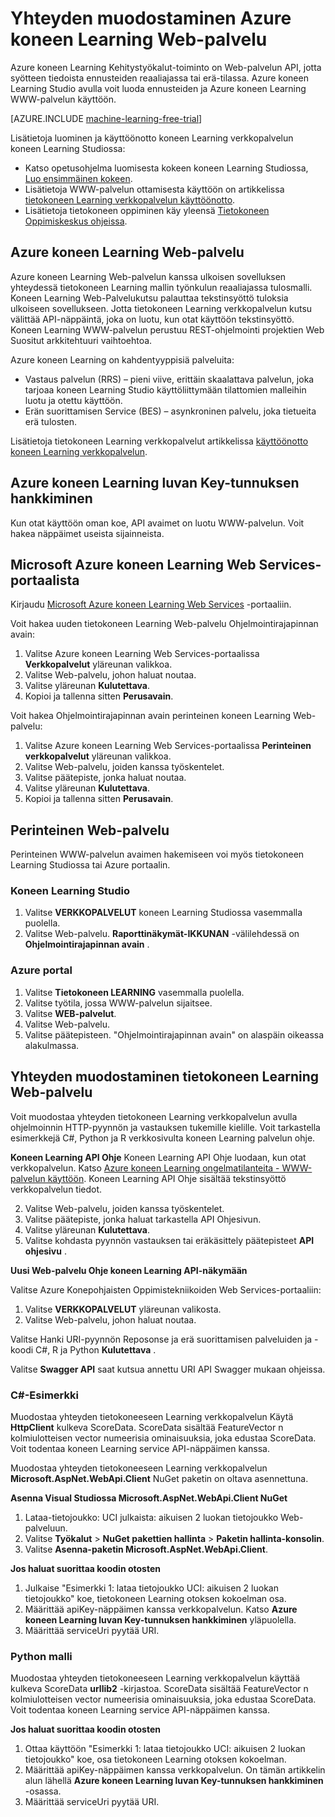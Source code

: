 <properties
    pageTitle="Yhteyden muodostaminen tietokoneen Learning verkkopalvelun | Microsoft Azure"
    description="C# tai Python Muodosta yhteys Azure kone Learning Web-palvelu todennus-näppäintä."
    services="machine-learning"
    documentationCenter=""
    authors="garyericson"
    manager="jhubbard"
    editor="cgronlun" />

<tags
    ms.service="machine-learning"
    ms.workload="data-services"
    ms.tgt_pltfrm="na"
    ms.devlang="na"
    ms.topic="article"
    ms.date="10/10/2016" 
    ms.author="garye" />


# <a name="connect-to-an-azure-machine-learning-web-service"></a>Yhteyden muodostaminen Azure koneen Learning Web-palvelu

Azure koneen Learning Kehitystyökalut-toiminto on Web-palvelun API, jotta syötteen tiedoista ennusteiden reaaliajassa tai erä-tilassa. Azure koneen Learning Studio avulla voit luoda ennusteiden ja Azure koneen Learning WWW-palvelun käyttöön.

[AZURE.INCLUDE [machine-learning-free-trial](../../includes/machine-learning-free-trial.md)]

Lisätietoja luominen ja käyttöönotto koneen Learning verkkopalvelun koneen Learning Studiossa:

- Katso opetusohjelma luomisesta kokeen koneen Learning Studiossa, [Luo ensimmäinen kokeen](machine-learning-create-experiment.md).
- Lisätietoja WWW-palvelun ottamisesta käyttöön on artikkelissa [tietokoneen Learning verkkopalvelun käyttöönotto](machine-learning-publish-a-machine-learning-web-service.md).
- Lisätietoja tietokoneen oppiminen käy yleensä [Tietokoneen Oppimiskeskus ohjeissa](https://azure.microsoft.com/documentation/services/machine-learning/).

## <a name="azure-machine-learning-web-service"></a>Azure koneen Learning Web-palvelu ##

Azure koneen Learning Web-palvelun kanssa ulkoisen sovelluksen yhteydessä tietokoneen Learning mallin työnkulun reaaliajassa tulosmalli. Koneen Learning Web-Palvelukutsu palauttaa tekstinsyöttö tuloksia ulkoiseen sovellukseen. Jotta tietokoneen Learning verkkopalvelun kutsu välittää API-näppäintä, joka on luotu, kun otat käyttöön tekstinsyöttö. Koneen Learning WWW-palvelun perustuu REST-ohjelmointi projektien Web Suositut arkkitehtuuri vaihtoehtoa.

Azure koneen Learning on kahdentyyppisiä palveluita:

- Vastaus palvelun (RRS) – pieni viive, erittäin skaalattava palvelun, joka tarjoaa koneen Learning Studio käyttöliittymään tilattomien malleihin luotu ja otettu käyttöön.
- Erän suorittamisen Service (BES) – asynkroninen palvelu, joka tietueita erä tulosten.

Lisätietoja tietokoneen Learning verkkopalvelut artikkelissa [käyttöönotto koneen Learning verkkopalvelun](machine-learning-publish-a-machine-learning-web-service.md).

## <a name="get-an-azure-machine-learning-authorization-key"></a>Azure koneen Learning luvan Key-tunnuksen hankkiminen ##

Kun otat käyttöön oman koe, API avaimet on luotu WWW-palvelun. Voit hakea näppäimet useista sijainneista.

## <a name="from-the-microsoft-azure-machine-learning-web-services-portal"></a>Microsoft Azure koneen Learning Web Services-portaalista

Kirjaudu [Microsoft Azure koneen Learning Web Services](https://services.azureml.net) -portaaliin.

Voit hakea uuden tietokoneen Learning Web-palvelu Ohjelmointirajapinnan avain:

1. Valitse Azure koneen Learning Web Services-portaalissa **Verkkopalvelut** yläreunan valikkoa.
2. Valitse Web-palvelu, johon haluat noutaa.
3. Valitse yläreunan **Kulutettava**.
4. Kopioi ja tallenna sitten **Perusavain**.


Voit hakea Ohjelmointirajapinnan avain perinteinen koneen Learning Web-palvelu:

1. Valitse Azure koneen Learning Web Services-portaalissa **Perinteinen verkkopalvelut** yläreunan valikkoa.
2. Valitse Web-palvelu, joiden kanssa työskentelet.
3. Valitse päätepiste, jonka haluat noutaa.
3. Valitse yläreunan **Kulutettava**.
4. Kopioi ja tallenna sitten **Perusavain**.

## <a name="classic-web-service"></a>Perinteinen Web-palvelu ##

 Perinteinen WWW-palvelun avaimen hakemiseen voi myös tietokoneen Learning Studiossa tai Azure portaalin.

### <a name="machine-learning-studio"></a>Koneen Learning Studio ###

1. Valitse **VERKKOPALVELUT** koneen Learning Studiossa vasemmalla puolella.
2. Valitse Web-palvelu. **Raporttinäkymät-IKKUNAN** -välilehdessä on **Ohjelmointirajapinnan avain** .

### <a name="azure-portal"></a>Azure portal ###

1. Valitse **Tietokoneen LEARNING** vasemmalla puolella.
2. Valitse työtila, jossa WWW-palvelun sijaitsee.
3. Valitse **WEB-palvelut**.
4. Valitse Web-palvelu.
5. Valitse päätepisteen. "Ohjelmointirajapinnan avain" on alaspäin oikeassa alakulmassa.

## <a id="connect"></a>Yhteyden muodostaminen tietokoneen Learning Web-palvelu

Voit muodostaa yhteyden tietokoneen Learning verkkopalvelun avulla ohjelmoinnin HTTP-pyynnön ja vastauksen tukemille kielille. Voit tarkastella esimerkkejä C#, Python ja R verkkosivulta koneen Learning palvelun ohje.

**Koneen Learning API Ohje** Koneen Learning API Ohje luodaan, kun otat verkkopalvelun. Katso [Azure koneen Learning ongelmatilanteita - WWW-palvelun käyttöön](machine-learning-walkthrough-5-publish-web-service.md).
Koneen Learning API Ohje sisältää tekstinsyöttö verkkopalvelun tiedot.

2. Valitse Web-palvelu, joiden kanssa työskentelet.
3. Valitse päätepiste, jonka haluat tarkastella API Ohjesivun.
3. Valitse yläreunan **Kulutettava**.
3. Valitse kohdasta pyynnön vastauksen tai eräkäsittely päätepisteet **API ohjesivu** .

**Uusi Web-palvelu Ohje koneen Learning API-näkymään**

Valitse Azure Konepohjaisten Oppimistekniikoiden Web Services-portaaliin:

1. Valitse **VERKKOPALVELUT** yläreunan valikosta.
2. Valitse Web-palvelu, johon haluat noutaa.

Valitse Hanki URI-pyynnön Reposonse ja erä suorittamisen palveluiden ja -koodi C#, R ja Python **Kulutettava** .

Valitse **Swagger API** saat kutsua annettu URI API Swagger mukaan ohjeissa.

### <a name="c-sample"></a>C#-Esimerkki ###

Muodostaa yhteyden tietokoneeseen Learning verkkopalvelun Käytä **HttpClient** kulkeva ScoreData. ScoreData sisältää FeatureVector n kolmiulotteisen vector numeerisia ominaisuuksia, joka edustaa ScoreData. Voit todentaa koneen Learning service API-näppäimen kanssa.

Muodostaa yhteyden tietokoneeseen Learning verkkopalvelun **Microsoft.AspNet.WebApi.Client** NuGet paketin on oltava asennettuna.

**Asenna Visual Studiossa Microsoft.AspNet.WebApi.Client NuGet**

1. Lataa-tietojoukko: UCI julkaista: aikuisen 2 luokan tietojoukko Web-palveluun.
2. Valitse **Työkalut** > **NuGet pakettien hallinta** > **Paketin hallinta-konsolin**.
2. Valitse **Asenna-paketin Microsoft.AspNet.WebApi.Client**.

**Jos haluat suorittaa koodin otosten**

1. Julkaise "Esimerkki 1: lataa tietojoukko UCI: aikuisen 2 luokan tietojoukko" koe, tietokoneen Learning otoksen kokoelman osa.
2. Määrittää apiKey-näppäimen kanssa verkkopalvelun. Katso **Azure koneen Learning luvan Key-tunnuksen hankkiminen** yläpuolella.
3. Määrittää serviceUri pyytää URI.


### <a name="python-sample"></a>Python malli ###

Muodostaa yhteyden tietokoneeseen Learning verkkopalvelun käyttää kulkeva ScoreData **urllib2** -kirjastoa. ScoreData sisältää FeatureVector n kolmiulotteisen vector numeerisia ominaisuuksia, joka edustaa ScoreData. Voit todentaa koneen Learning service API-näppäimen kanssa.


**Jos haluat suorittaa koodin otosten**

1. Ottaa käyttöön "Esimerkki 1: lataa tietojoukko UCI: aikuisen 2 luokan tietojoukko" koe, osa tietokoneen Learning otoksen kokoelman.
2. Määrittää apiKey-näppäimen kanssa verkkopalvelun. On tämän artikkelin alun lähellä **Azure koneen Learning luvan Key-tunnuksen hankkiminen** -osassa.
3. Määrittää serviceUri pyytää URI.
